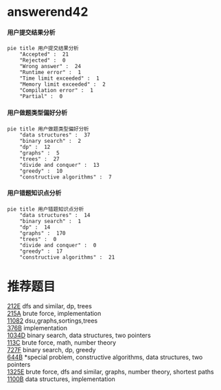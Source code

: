 # answerend42

<!-- tabs:start -->



#### **用户提交结果分析**

```mermaid
pie title 用户提交结果分析
    "Accepted" :  21
    "Rejected" :  0
    "Wrong answer" :  24
    "Runtime error" :  1
    "Time limit exceeded" :  1
    "Memory limit exceeded" :  2
    "Compilation error" :  1
    "Partial" :  0
```

#### **用户做题类型偏好分析**

```mermaid
pie title 用户做题类型偏好分析
    "data structures" :  37
    "binary search" :  2
    "dp" :  12
    "graphs" :  5
    "trees" :  27
    "divide and conquer" :  13
    "greedy" :  10
    "constructive algorithms" :  7
```
#### **用户错题知识点分析**

```mermaid
pie title 用户错题知识点分析
    "data structures" :  14
    "binary search" :  1
    "dp" :  14
    "graphs" :  170
    "trees" :  0
    "divide and conquer" :  0
    "greedy" :  17
    "constructive algorithms" :  21
```



<!-- tabs:end -->
# 推荐题目
[212E](https://codeforces.com/contest/212/problem/E)		dfs and similar,
                        dp,
                        trees		  
[215A](https://codeforces.com/contest/215/problem/A)		brute force,
                        implementation		  
[11082](https://codeforces.com/contest/1108/problem/2)		dsu,graphs,sortings,trees		  
[376B](https://codeforces.com/contest/376/problem/B)		implementation		  
[1034D](https://codeforces.com/contest/1034/problem/D)		binary search,
                        data structures,
                        two pointers		  
[113C](https://codeforces.com/contest/113/problem/C)		brute force,
                        math,
                        number theory		  
[727F](https://codeforces.com/contest/727/problem/F)		binary search,
                        dp,
                        greedy		  
[644B](https://codeforces.com/contest/644/problem/B)		*special problem,
                        constructive algorithms,
                        data structures,
                        two pointers		  
[1325E](https://codeforces.com/contest/1325/problem/E)		brute force,
                        dfs and similar,
                        graphs,
                        number theory,
                        shortest paths		  
[1100B](https://codeforces.com/contest/1100/problem/B)		data structures,
                        implementation		  

